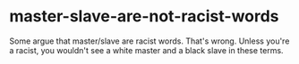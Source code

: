# master-slave-are-not-racist-words
Some argue that master/slave are racist words. That's wrong. Unless you're a racist, you wouldn't see a white master and a black slave in these terms.
